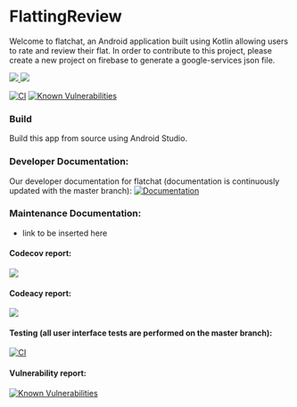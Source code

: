 # FlattingReview
Welcome to flatchat, an Android application built using Kotlin allowing users to rate and review their flat.
In order to contribute to this project, please create a new project on firebase to generate a google-services json file. 

<a href="https://codecov.io/gh/FlatChat/FlattingReview">
  <img src="https://codecov.io/gh/FlatChat/FlattingReview/branch/master/graph/badge.svg" />
</a>
<a href="https://www.codacy.com/gh/FlatChat/FlattingReview?utm_source=github.com&amp;utm_medium=referral&amp;utm_content=FlatChat/FlattingReview&amp;utm_campaign=Badge_Grade"><img src="https://app.codacy.com/project/badge/Grade/0da3fde3c08d471ea7ff7d5dfb1cc38c"/></a>
 
[![CI](https://github.com/FlatChat/FlattingReview/workflows/CI/badge.svg)](https://github.com/FlatChat/FlattingReview/actions)
<a href="https://snyk.io/test/github/FlatChat/FlattingReview?targetFile=app/build.gradle"><img src="https://snyk.io/test/github/FlatChat/FlattingReview/badge.svg?targetFile=app/build.gradle" alt="Known Vulnerabilities" data-canonical-src="https://snyk.io/test/github/FlatChat/FlattingReview?targetFile=app/build.gradle" style="max-width:100%;"></a>

### Build
Build this app from source using Android Studio.

### Developer Documentation:
Our developer documentation for flatchat (documentation is continuously updated with the master branch):
[![Documentation](https://github.com/FlatChat/FlattingReview/workflows/Documentation/badge.svg)](https://flatchat.github.io/FlattingReview/docs/app/index.html)

### Maintenance Documentation:
* link to be inserted here

#### Codecov report: 
<a href="https://codecov.io/gh/FlatChat/FlattingReview">
  <img src="https://codecov.io/gh/FlatChat/FlattingReview/branch/master/graph/badge.svg" />
</a>

#### Codeacy report: 
<a href="https://www.codacy.com/gh/FlatChat/FlattingReview?utm_source=github.com&amp;utm_medium=referral&amp;utm_content=FlatChat/FlattingReview&amp;utm_campaign=Badge_Grade"><img src="https://app.codacy.com/project/badge/Grade/0da3fde3c08d471ea7ff7d5dfb1cc38c"/></a>

#### Testing (all user interface tests are performed on the master branch): 
[![CI](https://github.com/FlatChat/FlattingReview/workflows/CI/badge.svg)](https://github.com/FlatChat/FlattingReview/actions)


#### Vulnerability report:
<a href="https://snyk.io/test/github/FlatChat/FlattingReview?targetFile=app/build.gradle"><img src="https://snyk.io/test/github/FlatChat/FlattingReview/badge.svg?targetFile=app/build.gradle" alt="Known Vulnerabilities" data-canonical-src="https://snyk.io/test/github/FlatChat/FlattingReview?targetFile=app/build.gradle" style="max-width:100%;"></a>
